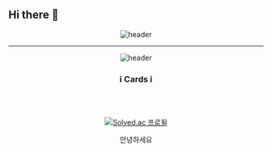 

## Hi there 👋

<div align="center">

![header](https://capsule-render.vercel.app/api?type=waving&color=auto&height=300&section=header&text=WOOJUNGYU&fontSize=90)

---

![header](https://capsule-render.vercel.app/api?type=wave&color=auto&text=capsule%20render)


### ℹ️ Cards ℹ️

</td>
</tr>
<tr>
<td align="center" valign="top" width="58%">

<br>
<br>


[![Solved.ac
프로필](http://mazassumnida.wtf/api/generate_badge?boj={dnwnsrb11})](https://solved.ac/{handle})

<div width : 80% border: 1px solid #000>
안녕하세요
  
</div>


</td>












<!--
**Woojungyu/Woojungyu** is a ✨ _special_ ✨ repository because its `README.md` (this file) appears on your GitHub profile.

Here are some ideas to get you started:

- 🔭 I’m currently working on ...
- 🌱 I’m currently learning ...
- 👯 I’m looking to collaborate on ...
- 🤔 I’m looking for help with ...
- 💬 Ask me about ...
- 📫 How to reach me: ...
- 😄 Pronouns: ...
- ⚡ Fun fact: ...
-->

